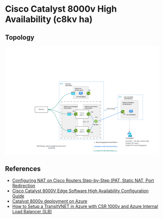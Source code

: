 # Cisco Catalyst 8000v High Availability (c8kv ha)

## Topology

![c8kv-ha](../img/1-c8kv-ha-overview.png)

## References

- [Configuring NAT on Cisco Routers Step-by-Step (PAT, Static NAT, Port Redirection][1]
- [Cisco Catalyst 8000V Edge Software High Availability Configuration Guide][2]
- [Catalyst 8000v deployment on Azure][3]
- [How to Setup a TransitVNET in Azure with CSR 1000v and Azure Internal Load Balancer (ILB)][4]

[1]: https://www.networkstraining.com/configuring-nat-on-cisco-routers/
[2]: https://www.cisco.com/c/en/us/td/docs/routers/C8000V/HighAvailability/c8000v-high-availability-configuration-guide/overview.html
[3]: https://github.com/CiscoDevNet/sdwan-edge/tree/main/Catalyst8000v/azure
[4]: https://community.cisco.com/t5/networking-knowledge-base/how-to-setup-a-transitvnet-in-azure-with-csr-1000v-and-azure/ta-p/3895235

